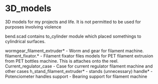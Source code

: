 # 3D_models
3D models for my projects and life.
It is not permitted to be used for purposes involving violence

bend.scad   contains to_cylinder module which placed somethings to cylindrical surfaces.

wormgear_filament_extruder* - Worm and gear for filament machine.
filament_fixator.*          - Filament fixator files models for PET filament extrusion from PET bottles machine. This is attaches onto the reel.
Current_regulator_case      - Case for current regulator filament machine
and other cases
h_stand_filament_extruder*  - stands (unnecessary)
handle*                     - Potenciometer handles
support                     - Bearing support for filament machine



